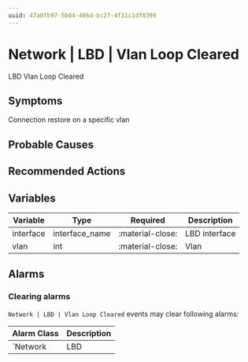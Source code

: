 ```yaml
---
uuid: 47a0fb97-5b04-406d-bc27-4f31c1df8399
---
```

# Network | LBD | Vlan Loop Cleared

LBD Vlan Loop Cleared

## Symptoms

Connection restore on a specific vlan

## Probable Causes

## Recommended Actions

## Variables

Variable | Type | Required | Description
--- | --- | --- | ---
interface | interface_name | :material-close: | LBD interface
vlan | int | :material-close: | Vlan

## Alarms

### Clearing alarms

`Network | LBD | Vlan Loop Cleared` events may clear following alarms:

Alarm Class | Description
--- | ---
`Network | LBD | Vlan Loop Detected` | dispose
